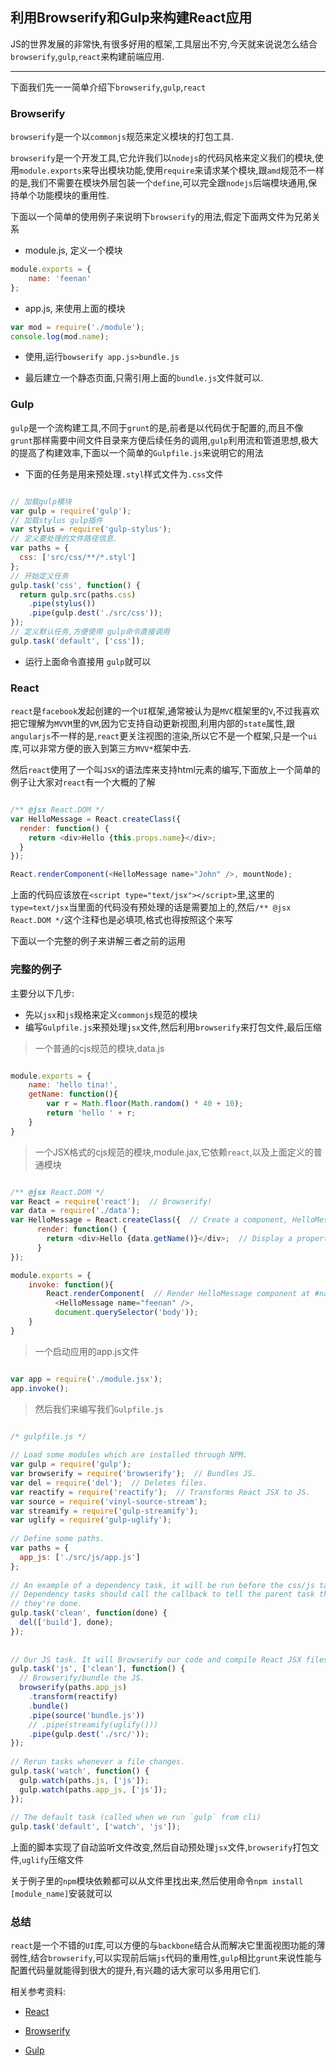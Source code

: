 ## 利用Browserify和Gulp来构建React应用

JS的世界发展的非常快,有很多好用的框架,工具层出不穷,今天就来说说怎么结合`browserify`,`gulp`,`react`来构建前端应用.

---

下面我们先一一简单介绍下`browserify`,`gulp`,`react`

### Browserify

`browserify`是一个以`commonjs`规范来定义模块的打包工具.

`browserify`是一个开发工具,它允许我们以`nodejs`的代码风格来定义我们的模块,使用`module.exports`来导出模块功能,使用`require`来请求某个模块,跟`amd`规范不一样的是,我们不需要在模块外层包装一个`define`,可以完全跟`nodejs`后端模块通用,保持单个功能模块的重用性.

下面以一个简单的使用例子来说明下`browserify`的用法,假定下面两文件为兄弟关系

* module.js, 定义一个模块

```js
module.exports = {
    name: 'feenan'
};
```

* app.js, 来使用上面的模块

```js
var mod = require('./module');
console.log(mod.name);
```

* 使用,运行`bowserify app.js>bundle.js`

* 最后建立一个静态页面,只需引用上面的`bundle.js`文件就可以.

### Gulp

`gulp`是一个流构建工具,不同于`grunt`的是,前者是以代码优于配置的,而且不像`grunt`那样需要中间文件目录来方便后续任务的调用,`gulp`利用流和管道思想,极大的提高了构建效率,下面以一个简单的`Gulpfile.js`来说明它的用法

* 下面的任务是用来预处理`.styl`样式文件为`.css`文件 

```js

// 加载gulp模块
var gulp = require('gulp');
// 加载stylus gulp插件
var stylus = require('gulp-stylus');
// 定义要处理的文件路径信息.
var paths = {
  css: ['src/css/**/*.styl']
};
// 开始定义任务
gulp.task('css', function() {
  return gulp.src(paths.css)
    .pipe(stylus())
    .pipe(gulp.dest('./src/css'));
});
// 定义默认任务,方便使用 gulp命令直接调用
gulp.task('default', ['css']);

```

* 运行上面命令直接用 `gulp`就可以

### React

`react`是`facebook`发起创建的一个`UI`框架,通常被认为是`MVC`框架里的`V`,不过我喜欢把它理解为`MVVM`里的`VM`,因为它支持自动更新视图,利用内部的`state`属性,跟`angularjs`不一样的是,`react`更关注视图的渲染,所以它不是一个框架,只是一个`ui`库,可以非常方便的嵌入到第三方`MVV*`框架中去.

然后`react`使用了一个叫`JSX`的语法库来支持html元素的编写,下面放上一个简单的例子让大家对`react`有一个大概的了解

```js

/** @jsx React.DOM */
var HelloMessage = React.createClass({
  render: function() {
    return <div>Hello {this.props.name}</div>;
  }
});

React.renderComponent(<HelloMessage name="John" />, mountNode);

```

上面的代码应该放在`<script type="text/jsx"></script>`里,这里的`type=text/jsx`当里面的代码没有预处理的话是需要加上的,然后`/** @jsx React.DOM */`这个注释也是必填项,格式也得按照这个来写

下面以一个完整的例子来讲解三者之前的运用

### 完整的例子

主要分以下几步:

* 先以`jsx`和`js`规格来定义`commonjs`规范的模块
* 编写`Gulpfile.js`来预处理`jsx`文件,然后利用`browserify`来打包文件,最后压缩

> 一个普通的cjs规范的模块,data.js

```js

module.exports = {
	name: 'hello tina!',
	getName: function(){
		var r = Math.floor(Math.random() * 40 + 10);
		return 'hello ' + r;
	}
}

```

> 一个JSX格式的cjs规范的模块,module.jax,它依赖`react`,以及上面定义的普通模块

```js

/** @jsx React.DOM */
var React = require('react');  // Browserify!
var data = require('./data');
var HelloMessage = React.createClass({  // Create a component, HelloMessage.
	  render: function() {
	    return <div>Hello {data.getName()}</div>;  // Display a property.
	  }
});

module.exports = {
	invoke: function(){
		React.renderComponent(  // Render HelloMessage component at #name.
		  <HelloMessage name="feenan" />,
		  document.querySelector('body'));
	}
}

```

> 一个启动应用的app.js文件

```js

var app = require('./module.jsx');
app.invoke();

```

> 然后我们来编写我们`Gulpfile.js`

```js

/* gulpfile.js */
 
// Load some modules which are installed through NPM.
var gulp = require('gulp');
var browserify = require('browserify');  // Bundles JS.
var del = require('del');  // Deletes files.
var reactify = require('reactify');  // Transforms React JSX to JS.
var source = require('vinyl-source-stream');
var streamify = require('gulp-streamify');
var uglify = require('gulp-uglify');
 
// Define some paths.
var paths = {
  app_js: ['./src/js/app.js']
};
 
// An example of a dependency task, it will be run before the css/js tasks.
// Dependency tasks should call the callback to tell the parent task that
// they're done.
gulp.task('clean', function(done) {
  del(['build'], done);
});
 
 
// Our JS task. It will Browserify our code and compile React JSX files.
gulp.task('js', ['clean'], function() {
  // Browserify/bundle the JS.
  browserify(paths.app_js)
    .transform(reactify)
    .bundle()
    .pipe(source('bundle.js'))
    // .pipe(streamify(uglify()))
    .pipe(gulp.dest('./src/'));
});
 
// Rerun tasks whenever a file changes.
gulp.task('watch', function() {
  gulp.watch(paths.js, ['js']);
  gulp.watch(paths.app_js, ['js']);
});
 
// The default task (called when we run `gulp` from cli)
gulp.task('default', ['watch', 'js']);

```

上面的脚本实现了自动监听文件改变,然后自动预处理`jsx`文件,`browserify`打包文件,`uglify`压缩文件

关于例子里的`npm`模块依赖都可以从文件里找出来,然后使用命令`npm install [module_name]`安装就可以

### 总结

`react`是一个不错的`UI`库,可以方便的与`backbone`结合从而解决它里面视图功能的薄弱性,结合`browserify`,可以实现前后端`js`代码的重用性,`gulp`相比`grunt`来说性能与配置代码量就能得到很大的提升,有兴趣的话大家可以多用用它们.

相关参考资料:

* <a href="http://facebook.github.io/react/index.html" target="_blank">React</a>

* <a href="http://browserify.org/" target="_blank">Browserify</a>

* <a href="http://gulpjs.com/" target="_blank">Gulp</a>
